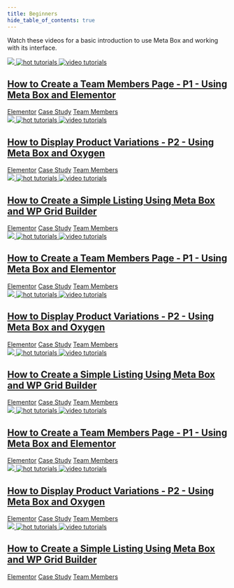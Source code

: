 ```yaml
---
title: Beginners
hide_table_of_contents: true
---
```


Watch these videos for a basic introduction to use Meta Box and working with its interface.

<div className="category_wrap">
	<div className="tutorials_category tutorials_category--beginners">
		<div className="items">
			<div className="items_content">
				<a href="/tutorials/how-to-create-a-team-members-page-p2-using-meta-box-and-oxygen/">
					<img src="/tutorials/beginners-1.png"/>
					<img src="/tutorials/hot.png" alt="hot tutorials"/>
					<img src="/tutorials/video.png" alt="video tutorials"/>
				</a>
			</div>
			<a href="/tutorials/how-to-create-a-team-members-page-p1-using-meta-box-and-elementor/">
				<h2 class="items_titles">How to Create a Team Members Page - P1 - Using Meta Box and Elementor</h2>
			</a>
			<div className="items_tag">
				<a href="/tutorials/elementor/"><span>Elementor</span></a>
				<a href="/tutorials/case-study/"><span>Case Study</span></a>
				<a href="/tutorials/team-members/"><span>Team Members</span></a>
			</div>
		</div>
		<div className="items">
			<div className="items_content">
				<a href="/tutorials/how-to-display-product-variations-p2-using-meta-box-and-oxygen/">
					<img src="/tutorials/beginners-2.png"/>
					<img src="/tutorials/hot.png" alt="hot tutorials"/>
					<img src="/tutorials/video.png" alt="video tutorials"/>
				</a>
			</div>
			<a href="/tutorials/how-to-display-product-variations-p2-using-meta-box-and-oxygen/">
				<h2 class="items_titles">How to Display Product Variations - P2 - Using Meta Box and Oxygen</h2>
			</a>
			<div className="items_tag">
				<a href="/tutorials/elementor/"><span>Elementor</span></a>
				<a href="/tutorials/case-study/"><span>Case Study</span></a>
				<a href="/tutorials/team-members/"><span>Team Members</span></a>
			</div>
		</div>
		<div className="items">
			<div className="items_content">
				<a href="/tutorials/how-to-create-a-simple-listing-using-meta-box-and-wp-grid-builder/">
					<img src="/tutorials/beginners-3.png"/>
					<img src="/tutorials/hot.png" alt="hot tutorials"/>
					<img src="/tutorials/video.png" alt="video tutorials"/>
				</a>
			</div>
			<a href="/tutorials/how-to-create-a-simple-listing-using-meta-box-and-wp-grid-builder/">
				<h2 class="items_titles">How to Create a Simple Listing Using Meta Box and WP Grid Builder</h2>
			</a>
			<div className="items_tag">
				<a href="/tutorials/elementor/"><span>Elementor</span></a>
				<a href="/tutorials/case-study/"><span>Case Study</span></a>
				<a href="/tutorials/team-members/"><span>Team Members</span></a>
			</div>
		</div>
			<div className="items">
			<div className="items_content">
				<a href="/tutorials/how-to-create-a-team-members-page-p2-using-meta-box-and-oxygen/">
					<img src="/tutorials/beginners-1.png"/>
					<img src="/tutorials/hot.png" alt="hot tutorials"/>
					<img src="/tutorials/video.png" alt="video tutorials"/>
				</a>
			</div>
			<a href="/tutorials/how-to-create-a-team-members-page-p1-using-meta-box-and-elementor/">
				<h2 class="items_titles">How to Create a Team Members Page - P1 - Using Meta Box and Elementor</h2>
			</a>
			<div className="items_tag">
				<a href="/tutorials/elementor/"><span>Elementor</span></a>
				<a href="/tutorials/case-study/"><span>Case Study</span></a>
				<a href="/tutorials/team-members/"><span>Team Members</span></a>
			</div>
		</div>
		<div className="items">
			<div className="items_content">
				<a href="/tutorials/how-to-display-product-variations-p2-using-meta-box-and-oxygen/">
					<img src="/tutorials/beginners-2.png"/>
					<img src="/tutorials/hot.png" alt="hot tutorials"/>
					<img src="/tutorials/video.png" alt="video tutorials"/>
				</a>
			</div>
			<a href="/tutorials/how-to-display-product-variations-p2-using-meta-box-and-oxygen/">
				<h2 class="items_titles">How to Display Product Variations - P2 - Using Meta Box and Oxygen</h2>
			</a>
			<div className="items_tag">
				<a href="/tutorials/elementor/"><span>Elementor</span></a>
				<a href="/tutorials/case-study/"><span>Case Study</span></a>
				<a href="/tutorials/team-members/"><span>Team Members</span></a>
			</div>
		</div>
		<div className="items">
			<div className="items_content">
				<a href="/tutorials/how-to-create-a-simple-listing-using-meta-box-and-wp-grid-builder/">
					<img src="/tutorials/beginners-3.png"/>
					<img src="/tutorials/hot.png" alt="hot tutorials"/>
					<img src="/tutorials/video.png" alt="video tutorials"/>
				</a>
			</div>
			<a href="/tutorials/how-to-create-a-simple-listing-using-meta-box-and-wp-grid-builder/">
				<h2 class="items_titles">How to Create a Simple Listing Using Meta Box and WP Grid Builder</h2>
			</a>
			<div className="items_tag">
				<a href="/tutorials/elementor/"><span>Elementor</span></a>
				<a href="/tutorials/case-study/"><span>Case Study</span></a>
				<a href="/tutorials/team-members/"><span>Team Members</span></a>
			</div>
		</div>
			<div className="items">
			<div className="items_content">
				<a href="/tutorials/how-to-create-a-team-members-page-p2-using-meta-box-and-oxygen/">
					<img src="/tutorials/beginners-1.png"/>
					<img src="/tutorials/hot.png" alt="hot tutorials"/>
					<img src="/tutorials/video.png" alt="video tutorials"/>
				</a>
			</div>
			<a href="/tutorials/how-to-create-a-team-members-page-p1-using-meta-box-and-elementor/">
				<h2 class="items_titles">How to Create a Team Members Page - P1 - Using Meta Box and Elementor</h2>
			</a>
			<div className="items_tag">
				<a href="/tutorials/elementor/"><span>Elementor</span></a>
				<a href="/tutorials/case-study/"><span>Case Study</span></a>
				<a href="/tutorials/team-members/"><span>Team Members</span></a>
			</div>
		</div>
		<div className="items">
			<div className="items_content">
				<a href="/tutorials/how-to-display-product-variations-p2-using-meta-box-and-oxygen/">
					<img src="/tutorials/beginners-2.png"/>
					<img src="/tutorials/hot.png" alt="hot tutorials"/>
					<img src="/tutorials/video.png" alt="video tutorials"/>
				</a>
			</div>
			<a href="/tutorials/how-to-display-product-variations-p2-using-meta-box-and-oxygen/">
				<h2 class="items_titles">How to Display Product Variations - P2 - Using Meta Box and Oxygen</h2>
			</a>
			<div className="items_tag">
				<a href="/tutorials/elementor/"><span>Elementor</span></a>
				<a href="/tutorials/case-study/"><span>Case Study</span></a>
				<a href="/tutorials/team-members/"><span>Team Members</span></a>
			</div>
		</div>
		<div className="items">
			<div className="items_content">
				<a href="/tutorials/how-to-create-a-simple-listing-using-meta-box-and-wp-grid-builder/">
					<img src="/tutorials/beginners-3.png"/>
					<img src="/tutorials/hot.png" alt="hot tutorials"/>
					<img src="/tutorials/video.png" alt="video tutorials"/>
				</a>
			</div>
			<a href="/tutorials/how-to-create-a-simple-listing-using-meta-box-and-wp-grid-builder/">
				<h2 class="items_titles">How to Create a Simple Listing Using Meta Box and WP Grid Builder</h2>
			</a>
			<div className="items_tag">
				<a href="/tutorials/elementor/"><span>Elementor</span></a>
				<a href="/tutorials/case-study/"><span>Case Study</span></a>
				<a href="/tutorials/team-members/"><span>Team Members</span></a>
			</div>
		</div>
	</div>
</div>
